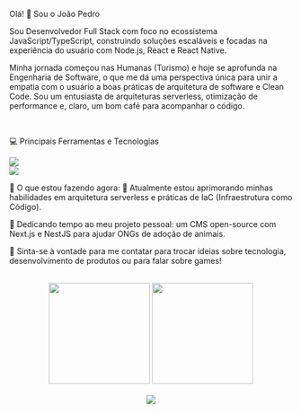 Olá! 👋 Sou o João Pedro
<br>

Sou Desenvolvedor Full Stack com foco no ecossistema JavaScript/TypeScript, construindo soluções escaláveis e focadas na experiência do usuário com Node.js, React e React Native.

Minha jornada começou nas Humanas (Turismo) e hoje se aprofunda na Engenharia de Software, o que me dá uma perspectiva única para unir a empatia com o usuário a boas práticas de arquitetura de software e Clean Code. Sou um entusiasta de arquiteturas serverless, otimização de performance e, claro, um bom café para acompanhar o código.

<br>

💻 Principais Ferramentas e Tecnologias
<p align="left">
  <a href="https://skillicons.dev">
    <img src="https://skillicons.dev/icons?i=react,nextjs,nodejs,nestjs,ts,js,html,css" />
  </a>
  <br>
  <a href="https://skillicons.dev">
    <img src="https://skillicons.dev/icons?i=aws,postgres,dynamodb,docker,git,jest,tailwind" />
  </a>
</p>

🌱 O que estou fazendo agora:
🔭 Atualmente estou aprimorando minhas habilidades em arquitetura serverless e práticas de IaC (Infraestrutura como Código).

🚀 Dedicando tempo ao meu projeto pessoal: um CMS open-source com Next.js e NestJS para ajudar ONGs de adoção de animais.

💬 Sinta-se à vontade para me contatar para trocar ideias sobre tecnologia, desenvolvimento de produtos ou para falar sobre games!

<br>

<!-- GITHUB STATUS -->

<div align="center">
<img height="180em" src="https://github-readme-stats.vercel.app/api?username=joaopedroc-araujo&show_icons=true&theme=dark&include_all_commits=true&count_private=true"/>
<img height="180em" src="https://github-readme-stats.vercel.app/api/top-langs/?username=joaopedroc-araujo&layout=compact&langs_count=10&theme=dark"/>
</div>

<br>

<!-- REDES SOCIAIS -->

<div align="center">
  <a href="https://www.linkedin.com/in/jpcostaaraujo/" target="_blank">
    <img src="https://img.shields.io/badge/LinkedIn-0077B5?style=for-the-badge&logo=linkedin&logoColor=white" target="_blank">
  </a>
</div>
